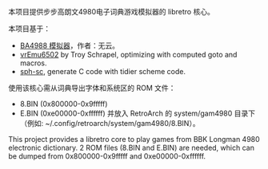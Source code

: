 本项目提供步步高朗文4980电子词典游戏模拟器的 libretro 核心。


本项目基于：

* [BA4988 模拟器](https://gitee.com/BA4988/BBK-simulator)，作者：无云。
* [vrEmu6502](https://github.com/visrealm/vrEmu6502) by Troy Schrapel, optimizing with computed goto and macros.
* [sph-sc](https://github.com/sph-mn/sph-sc), generate C code with tidier scheme code.

使用该核心需从词典导出字体和系统区的 ROM 文件：
- 8.BIN (0x800000-0x9fffff)
- E.BIN (0xe00000-0xffffff)
并放入 RetroArch 的 system/gam4980 目录下（例如: ~/.config/retroarch/system/gam4980/8.BIN）。


This project provides a libretro core to play games from BBK Longman
4980 electronic dictionary.  2 ROM files (8.BIN and E.BIN) are needed,
which can be dumped from 0x800000-0x9fffff and 0xe00000-0xffffff.
